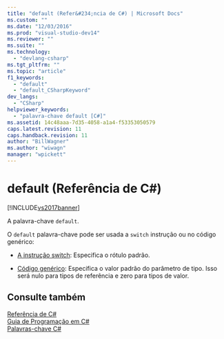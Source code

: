 ```yaml
---
title: "default (Refer&#234;ncia de C#) | Microsoft Docs"
ms.custom: ""
ms.date: "12/03/2016"
ms.prod: "visual-studio-dev14"
ms.reviewer: ""
ms.suite: ""
ms.technology: 
  - "devlang-csharp"
ms.tgt_pltfrm: ""
ms.topic: "article"
f1_keywords: 
  - "default"
  - "default_CSharpKeyword"
dev_langs: 
  - "CSharp"
helpviewer_keywords: 
  - "palavra-chave default [C#]"
ms.assetid: 14c48aaa-7d35-4058-a1a4-f53353050579
caps.latest.revision: 11
caps.handback.revision: 11
author: "BillWagner"
ms.author: "wiwagn"
manager: "wpickett"
---
```

# default (Refer&#234;ncia de C#)
[!INCLUDE[vs2017banner](../../../csharp/includes/vs2017banner.md)]

A  palavra\-chave `default`.  
  
 O `default` palavra\-chave pode ser usada a `switch` instrução ou no código genérico:  
  
-   [A instrução switch](../../../csharp/language-reference/keywords/switch.md): Especifica o rótulo padrão.  
  
-   [Código genérico](../../../csharp/programming-guide/generics/default-keyword-in-generic-code.md): Especifica o valor padrão do parâmetro de tipo.  Isso será nulo para tipos de referência e zero para tipos de valor.  
  
## Consulte também  
 [Referência de C\#](../../../csharp/language-reference/index.md)   
 [Guia de Programação em C\#](../../../csharp/programming-guide/index.md)   
 [Palavras\-chave C\#](../../../csharp/language-reference/keywords/index.md)